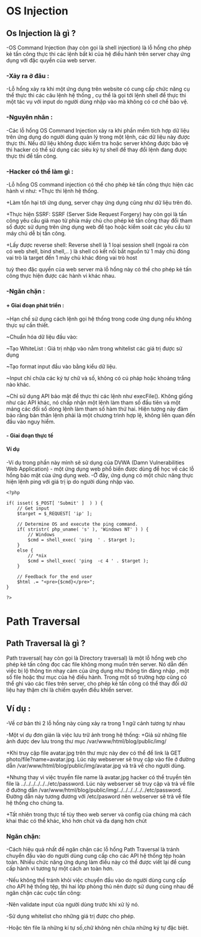 # OS Injection  

## Os Injection là gì ? 

-OS Command Injection (hay còn gọi là shell injection) là lỗ hổng cho phép kẻ tấn công thực thi các lệnh bất kì của hệ điều hành trên server chạy ứng dụng với đặc quyền của web server.  

### -Xảy ra ở đâu : 

-Lỗ hổng xảy ra khi một ứng dụng trên website có cung cấp chức năng cụ thể thực thi các câu lệnh hệ thống , cụ thể là gọi tới lệnh shell để thực thi một tác vụ với input do người dùng nhập vào mà không có cơ chế bảo vệ. 

### -Nguyên nhân :  

-Các lỗ hổng OS Command Injection xảy ra khi phần mềm tích hợp dữ liệu trên ứng dụng do người dùng quản lý trong một lệnh, các dữ liệu này được thực thi. Nếu dữ liệu không được kiểm tra hoặc server không được bảo vệ thì hacker có thể sử dụng các siêu ký tự shell để thay đổi lệnh đang được thực thi để tấn công. 

### -Hacker có thể làm gì :  
-Lỗ hổng OS command injection có thể cho phép kẻ tấn công thực hiện các hành vi như: 
   +Thực thi lệnh hệ thống. 
	
   +Làm tổn hại tới ứng dụng, server chạy ứng dụng cũng như dữ liệu trên đó. 
	
   +Thực hiện SSRF: SSRF (Server Side Request Forgery) hay còn gọi là tấn công yêu cầu giả mạo từ phía máy chủ cho phép kẻ tấn công thay đổi tham số được sử dụng trên ứng 
dụng web để tạo hoặc kiểm soát các yêu cầu từ máy chủ dễ bị tấn công. 
	
   +Lấy được reverse shell: Reverse shell là 1 loại session shell (ngoài ra còn có web shell, bind shell,.. ) là shell có kết nối bắt nguồn từ 1 máy chủ đóng vai trò là target đến 1 máy chủ khác đóng vai trò host 
	
tuỳ theo đặc quyền của web server mà lỗ hổng này có thể cho phép kẻ tấn công thực hiện được các hành vi khác nhau. 

### -Ngăn chặn : 
#### + Giai đoạn phát triển :  

  ~Hạn chế sử dụng cách lệnh gọi hệ thống trong code ứng dụng nếu không thực sự cần thiết. 
	
  ~Chuẩn hóa dữ liệu đầu vào: 
	
  ~Tạo WhiteList : Giá trị nhập vào nằm trong whitelist các giá trị được sử dụng 
	
  ~Tạo format input đầu vào bằng kiểu dữ liệu. 
	
  ~Input chỉ chứa các ký tự chữ và số, không có cú pháp hoặc khoảng trắng nào khác. 
	
  ~Chỉ sử dụng API bảo mật để thực thi các lệnh như execFile(). Không giống như các API khác, nó chấp nhận một lệnh làm tham số đầu tiên và một mảng các đối số dòng lệnh làm tham số hàm thứ hai. Hiện tượng này đảm bảo rằng bản thân lệnh phải là một chương trình hợp lệ, không liên quan đến đầu vào nguy hiểm. 

#### - Giai đoạn thực tế


#### Ví dụ
-Ví dụ trong phần này mình sẽ sử dụng của DVWA (Damn Vulnerabilities Web Application) - một ứng dụng web phổ biến được dùng để học về các lỗ hổng bảo mật của ứng dụng web. 
-Ở đây, ứng dụng có một chức năng thực hiện lệnh ping với giá trị ip do người dùng nhập vào. 

 
```
<?php

if( isset( $_POST[ 'Submit' ]  ) ) {
	// Get input
	$target = $_REQUEST[ 'ip' ];

	// Determine OS and execute the ping command.
	if( stristr( php_uname( 's' ), 'Windows NT' ) ) {
		// Windows
		$cmd = shell_exec( 'ping  ' . $target );
	}
	else {
		// *nix
		$cmd = shell_exec( 'ping  -c 4 ' . $target );
	}

	// Feedback for the end user
	$html .= "<pre>{$cmd}</pre>";
}

?>
 ```

 

# Path Traversal 

 

## Path Traversal là gì ? 

Path traversal( hay còn gọi là Directory traversal) là một lỗ hổng web cho phép kẻ tấn công đọc các file không mong muốn trên server. Nó dẫn đến việc bị lộ thông tin nhạy cảm của ứng dụng như thông tin đăng nhập , một số file hoặc thư mục của hệ điều hành. Trong một số trường hợp cũng có thể ghi vào các files trên server, cho phép kẻ tấn công có thể thay đổi dữ liệu hay thậm chí là chiếm quyền điều khiển server. 
 
## Ví dụ : 
-Về cơ bản thì 2 lỗ hồng này cùng xảy ra trong 1 ngữ cảnh tương tự nhau 

-Một ví dụ đơn giản là việc lưu trữ ảnh trong hệ thống: 
  +Giả sử những file ảnh được dev lưu trong thư mục /var/www/html/blog/public/img/ 
	
  +Khi truy cập file avatar.jpg trên thư mực này dev có thể để link là GET photo/file?name=avatar.jpg. Lúc này webserver sẽ truy cập vào file ở đường dẫn /var/www/html/blog/public/img/avatar.jpg và trả về cho người dùng. 

  +Nhưng thay vì việc truyền file name là avatar.jpg hacker có thể truyền tên file là ../../../../../../etc/password. Lúc này webserver sẽ truy cập và trả về file ở đường dẫn /var/www/html/blog/public/img/../../../../../../etc/password. Đường dẫn này tương đương với /etc/pasword nên webserver sẽ trả về file hệ thống cho chúng ta. 
	
  +Tất nhiên trong thực tế tùy theo web server và config của chúng mà cách khai thác có thể khác, khó hơn chút và đa dạng hơn chút  


### Ngăn chặn:  

-Cách hiệu quả nhất để ngăn chặn các lỗ hổng Path Traversal là tránh chuyển đầu vào do người dùng cung cấp cho các API hệ thống tệp hoàn toàn. Nhiều chức năng ứng dụng làm điều này có thể được viết lại để cung cấp hành vi tương tự một cách an toàn hơn. 

-Nếu không thể tránh khỏi việc chuyển đầu vào do người dùng cung cấp cho API hệ thống tệp, thì hai lớp phòng thủ nên được sử dụng cùng nhau để ngăn chặn các cuộc tấn công: 

-Nên validate input của người dùng trước khi xử lý nó. 

-Sử dụng whitelist cho những giá trị được cho phép. 

-Hoặc tên file là những kí tự số,chữ không nên chứa những ký tự đặc biệt. 

 

 
